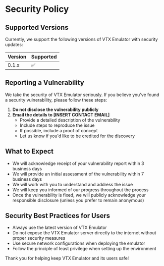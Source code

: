 # Security Policy

## Supported Versions

Currently, we support the following versions of VTX Emulator with security updates:

| Version | Supported          |
| ------- | ------------------ |
| 0.1.x   | :white_check_mark: |

## Reporting a Vulnerability

We take the security of VTX Emulator seriously. If you believe you've found a security vulnerability, please follow these steps:

1. **Do not disclose the vulnerability publicly**
2. **Email the details to [INSERT CONTACT EMAIL]**
   - Provide a detailed description of the vulnerability
   - Include steps to reproduce the issue
   - If possible, include a proof of concept
   - Let us know if you'd like to be credited for the discovery

## What to Expect

- We will acknowledge receipt of your vulnerability report within 3 business days
- We will provide an initial assessment of the vulnerability within 7 business days
- We will work with you to understand and address the issue
- We will keep you informed of our progress throughout the process
- Once the vulnerability is fixed, we will publicly acknowledge your responsible disclosure (unless you prefer to remain anonymous)

## Security Best Practices for Users

- Always use the latest version of VTX Emulator
- Do not expose the VTX Emulator server directly to the internet without proper security measures
- Use secure network configurations when deploying the emulator
- Follow the principle of least privilege when setting up the environment

Thank you for helping keep VTX Emulator and its users safe!
